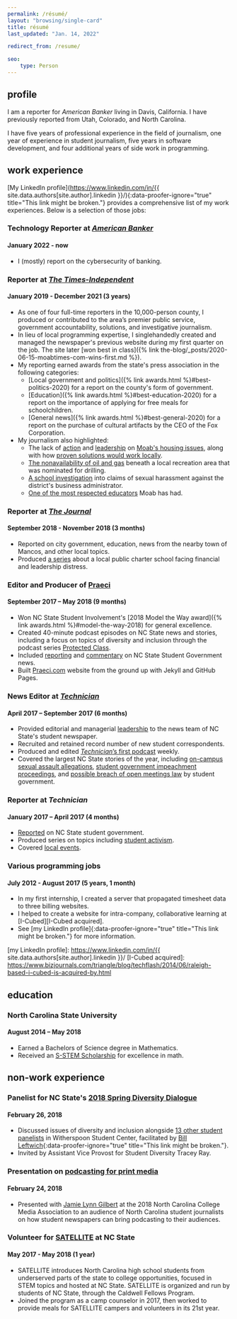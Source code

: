 ```yaml
---
permalink: /résumé/
layout: "browsing/single-card"
title: résumé
last_updated: "Jan. 14, 2022"

redirect_from: /resume/

seo:
    type: Person
---
```


## profile

I am a reporter for _American Banker_ living in Davis, California. I have previously reported from Utah, Colorado, and North Carolina.

I have five years of professional experience in the field of journalism, one year of experience in student journalism, five years in software development, and four additional years of side work in programming.

## work experience

[My LinkedIn profile](https://www.linkedin.com/in/{{ site.data.authors[site.author].linkedin }}/){:data-proofer-ignore="true" title="This link might be broken."} provides a comprehensive list of my work experiences. Below is a selection of those jobs:

### Technology Reporter at _[American Banker](https://www.americanbanker.com)_

#### January 2022 - now

* I (mostly) report on the cybersecurity of banking.

### Reporter at _[The Times-Independent](https://moabtimes.com/)_

#### January 2019 - December 2021 (3 years)

* As one of four full-time reporters in the 10,000-person county, I produced or contributed to the area’s premier public service, government accountability, solutions, and investigative journalism.
* In lieu of local programming expertise, I singlehandedly created and managed the newspaper's previous website during my first quarter on the job. The site later [won best in class]({% link the-blog/_posts/2020-06-15-moabtimes-com-wins-first.md %}).
* My reporting earned awards from the state's press association in the following categories:
    * [Local government and politics]({% link awards.html %}#best-politics-2020) for a report on the county's form of government.
    * [Education]({% link awards.html %}#best-education-2020) for a report on the importance of applying for free meals for schoolchildren.
    * [General news]({% link awards.html %}#best-general-2020) for a report on the purchase of cultural artifacts by the CEO of the Fox Corporation.
* My journalism also highlighted:
    * The lack of [action](https://www.moabtimes.com/articles/roughly-half-of-moabs-2017-housing-plan-is-incomplete/) and [leadership](https://www.moabtimes.com/articles/officials-say-moab-needs-leadership-on-housing/) on [Moab's housing issues](https://www.moabtimes.com/articles/study-half-of-moabites-cant-afford-housing/), along with how [proven solutions would work locally](https://www.moabtimes.com/articles/housing-is-moab-reaping-what-it-sowed/).
    * [The nonavailability of oil and gas](https://www.moabtimes.com/articles/does-sand-flats-even-have-any-oil/) beneath a local recreation area that was nominated for drilling.
    * [A school investigation](https://www.moabtimes.com/articles/school-business-administrator-resigns-amid-investigation/) into claims of sexual harassment against the district's business administrator.
    * [One of the most respected educators](https://www.moabtimes.com/articles/the-lives-touched-by-margaret-hopkin/) Moab has had.

### Reporter at _[The Journal]_

#### September 2018 - November 2018 (3 months)

* Reported on city government, education, news from the nearby town of Mancos, and other local topics.
* Produced [a series][CKMS series] about a local public charter school facing financial and leadership distress.

[The Journal]: https://the-journal.com
[CKMS series]: https://www.the-journal.com/search/?search_dates=all&category=Everything&q=carter+pape+ckms

### Editor and Producer of [Praeci]

#### September 2017 – May 2018 (9 months)

* Won NC State Student Involvement's [2018 Model the Way award]({% link awards.html %}#model-the-way-2018) for general excellence.
* Created 40-minute podcast episodes on NC State news and stories, including a focus on topics of diversity and inclusion through the podcast series [Protected Class].
* Included [reporting][impeachment Praeci article] and [commentary][Jess commentary] on NC State Student Government news.
* Built [Praeci.com][Praeci] website from the ground up with Jekyll and GitHub Pages.

[Protected Class]: https://praeci.com/protected-class/
[impeachment Praeci article]: https://praeci.com/news/willis-impeachment-overview
[Jess commentary]: https://praeci.com/commentary/breakdown-of-the-candidates
[Model the Way]: https://studentinvolvement.dasa.ncsu.edu/development/wolfpack-leadership-challenge-awards/
[Praeci]: https://praeci.com/

### News Editor at _[Technician]_

#### April 2017 – September 2017 (6 months)

* Provided editorial and managerial [leadership][vision article] to the news team of NC State's student newspaper.
* Recruited and retained record number of new student correspondents.
* Produced and edited [_Technician_’s first podcast] weekly.
* Covered the largest NC State stories of the year, including [on-campus sexual assault allegations], [student government impeachment proceedings], and [possible breach of open meetings law] by student government.

[vision article]: https://www.technicianonline.com/news/article_53efab54-7261-11e7-a331-43b27938e602.html
[_Technician_’s first podcast]: https://itunes.apple.com/us/podcast/dialogue-with-technician/id1275744725?mt=2
[on-campus sexual assault allegations]: https://www.technicianonline.com/news/article_cb06d7fa-9a5a-11e7-ab79-cbf49ebd73c0.html
[Student Government impeachment proceedings]: https://www.technicianonline.com/news/article_aef556ec-92bf-11e7-a1ef-5f8fc9433b52.html
[possible breach of open meetings law]: https://www.technicianonline.com/news/article_496ee4d6-9374-11e7-98cd-cf58cf169e20.html

### Reporter at _Technician_

#### January 2017 – April 2017 (4 months)

* [Reported][SG Reporting] on NC State student government.
* Produced series on topics including [student activism].
* Covered [local events][Woodson Charlottesville].

[Technician]: https://www.technicianonline.com
[SG Reporting]: https://www.technicianonline.com/search/?f=html&q=student+government+carter+pape&sd=desc&l=25&t=article%2Ccollection%2Cvideo%2Cyoutube&nsa=
[student activism]: https://www.technicianonline.com/search/?f=html&q=activism+series+carter+pape&d1=2017-02-01&d2=2017-04-01&sd=desc&l=25&t=article%2Ccollection%2Cvideo%2Cyoutube&nsa=eedition
[Woodson Charlottesville]: https://www.technicianonline.com/news/article_08252fd6-813a-11e7-ba3c-271a59543588.html

### Various programming jobs

#### July 2012 - August 2017 (5 years, 1 month)

* In my first internship, I created a server that propagated timesheet data to three billing websites.
* I helped to create a website for intra-company, collaborative learning at [I-Cubed][I-Cubed acquired].
* See [my LinkedIn profile]{:data-proofer-ignore="true" title="This link might be broken."} for more information.

[my LinkedIn profile]: https://www.linkedin.com/in/{{ site.data.authors[site.author].linkedin }}/
[I-Cubed acquired]: https://www.bizjournals.com/triangle/blog/techflash/2014/06/raleigh-based-i-cubed-is-acquired-by.html

## education

### North Carolina State University

#### August 2014 – May 2018

* Earned a Bachelors of Science degree in Mathematics.
* Received an [S-STEM Scholarship] for excellence in math.

[S-Stem Scholarship]: https://www.nsf.gov/funding/pgm_summ.jsp?pims_id=5257

## non-work experience

### Panelist for NC State's [2018 Spring Diversity Dialogue][Diversity Dialogue]

#### February 26, 2018

* Discussed issues of diversity and inclusion alongside [13 other student panelists] in Witherspoon Student Center, facilitated by [Bill Leftwich]{:data-proofer-ignore="true" title="This link might be broken."}.
* Invited by Assistant Vice Provost for Student Diversity Tracey Ray.

[13 other student panelists]: https://oied.smugmug.com/Diversity/Diversity-Dialogue-Spring-2018/i-fSF5zVc/A
[Diversity Dialogue]: https://oied.ncsu.edu/divweb/2018/01/25/diversity-dialogue-to-delve-into-issues-on-college-campuses/
[Bill Leftwich]: https://www.linkedin.com/in/lssg3/

### Presentation on [podcasting for print media]

#### February 24, 2018

* Presented with [Jamie Lynn Gilbert] at the 2018 North Carolina College Media Association to an audience of North Carolina student journalists on how student newspapers can bring podcasting to their audiences.

[podcasting for print media]: https://twitter.com/ellenmeder/status/967483510935248897
[Jamie Lynn Gilbert]: https://studentmedia.dasa.ncsu.edu/our-team/

### Volunteer for [SATELLITE] at NC State

#### May 2017 - May 2018 (1 year)

* SATELLITE introduces North Carolina high school students from underserved parts of the state to college opportunities, focused in STEM topics and hosted at NC State. SATELLITE is organized and run by students of NC State, through the Caldwell Fellows Program.
* Joined the program as a camp counselor in 2017, then worked to provide meals for SATELLITE campers and volunteers in its 21st year.

[SATELLITE]: https://web.archive.org/web/20210503051943/http://www.community.alumni.ncsu.edu/s/1209/caldwell/interior.aspx?sid=1209&gid=1001&pgid=5752
